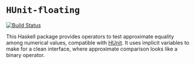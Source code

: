 `HUnit-floating`
================

[![Build Status](https://travis-ci.org/goldfirere/HUnit-floating.svg?branch=master)](https://travis-ci.org/goldfirere/HUnit-floating)

This Haskell package provides operators to test approximate equality among
numerical values, compatible with
[HUnit](http://hackage.haskell.org/package/HUnit). It uses implicit variables
to make for a clean interface, where approximate comparison looks like a
binary operator.
